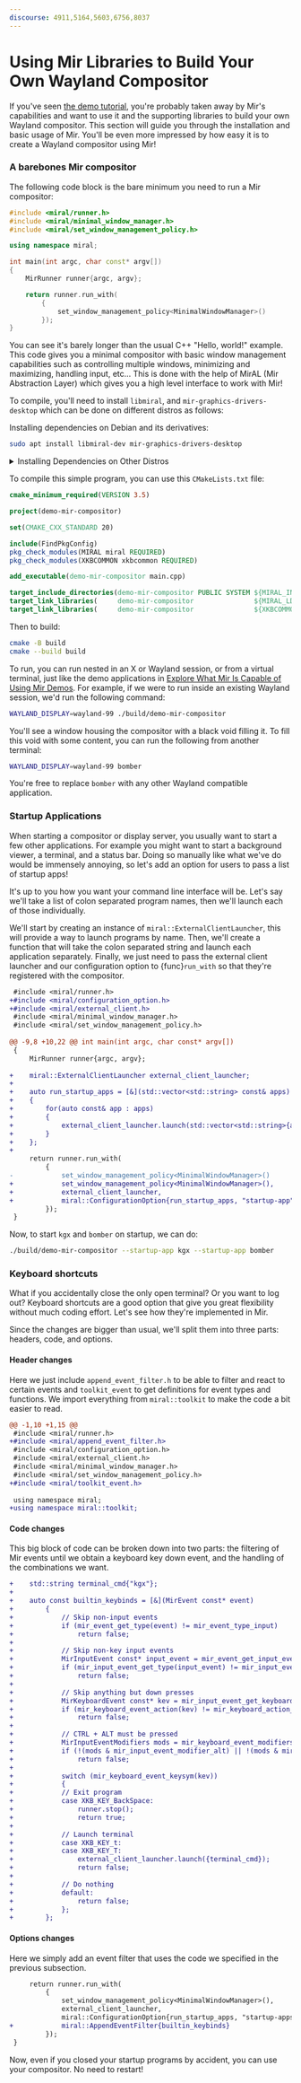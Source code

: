 ```yaml
---
discourse: 4911,5164,5603,6756,8037
---
```


# Using Mir Libraries to Build Your Own Wayland Compositor
If you've seen [the demo tutorial](explore-mir-using-demos), you're probably
taken away by Mir's capabilities and want to use it and the supporting
libraries to build your own Wayland compositor. This section will guide you
through the installation and basic usage of Mir. You'll be even more impressed
by how easy it is to create a Wayland compositor using Mir!

### A barebones Mir compositor

The following code block is the bare minimum you need to run a Mir compositor:
```cpp
#include <miral/runner.h>
#include <miral/minimal_window_manager.h>
#include <miral/set_window_management_policy.h>

using namespace miral;

int main(int argc, char const* argv[])
{
    MirRunner runner{argc, argv};

    return runner.run_with(
        {
            set_window_management_policy<MinimalWindowManager>()
        });
}
```

You can see it's barely longer than the usual C++ "Hello, world!" example. This
code gives you a minimal compositor with basic window management
capabilities such as controlling multiple windows, minimizing and maximizing,
handling input, etc... This is done with the help of MirAL (Mir Abstraction
Layer) which gives you a high level interface to work with Mir!

To compile, you'll need to install `libmiral`, and
`mir-graphics-drivers-desktop` which can be done on different distros as
follows:

Installing dependencies on Debian and its derivatives:
```sh
sudo apt install libmiral-dev mir-graphics-drivers-desktop
```

<details>
<summary> Installing Dependencies on Other Distros </summary>

Installing dependencies on Fedora 
```sh
sudo dnf install mir-devel libxkbcommon
```
Installing dependencies on Alpine 
```sh
sudo apk add mir-dev
```
</details>

To compile this simple program, you can use this `CMakeLists.txt` file:
```cmake
cmake_minimum_required(VERSION 3.5)

project(demo-mir-compositor)

set(CMAKE_CXX_STANDARD 20)

include(FindPkgConfig)
pkg_check_modules(MIRAL miral REQUIRED)
pkg_check_modules(XKBCOMMON xkbcommon REQUIRED)

add_executable(demo-mir-compositor main.cpp)

target_include_directories(demo-mir-compositor PUBLIC SYSTEM ${MIRAL_INCLUDE_DIRS})
target_link_libraries(     demo-mir-compositor               ${MIRAL_LDFLAGS})
target_link_libraries(     demo-mir-compositor               ${XKBCOMMON_LIBRARIES})
```

Then to build:
```sh
cmake -B build
cmake --build build
```

To run, you can run nested in an X or Wayland session, or from a virtual
terminal, just like the demo applications in [Explore What Mir Is Capable of
Using Mir Demos](explore-mir-using-demos.md). For example, if we were to run
inside an existing Wayland session, we'd run the following command:
```sh
WAYLAND_DISPLAY=wayland-99 ./build/demo-mir-compositor 
```
You'll see a window housing the compositor with a black void filling it. To
fill this void with some content, you can run the following from another
terminal:
```sh
WAYLAND_DISPLAY=wayland-99 bomber
```
You're free to replace `bomber` with any other Wayland compatible application.

### Startup Applications
When starting a compositor or display server, you usually want to start a few
other applications. For example you might want to start a background viewer, a
terminal, and a status bar. Doing so manually like what we've do would be
immensely annoying, so let's add an option for users to pass a list of startup
apps!

It's up to you how you want your command line interface will be. Let's say
we'll take a list of colon separated program names, then we'll launch each of
those individually. 

We'll start by creating an instance of `miral::ExternalClientLauncher`, this
will provide a way to launch programs by name. Then, we'll create a function
that will take the colon separated string and launch each application
separately. Finally, we just need to pass the external client launcher and our
configuration option to {func}`run_with` so that they're registered with the
compositor.

```diff
 #include <miral/runner.h>
+#include <miral/configuration_option.h>
+#include <miral/external_client.h>
 #include <miral/minimal_window_manager.h>
 #include <miral/set_window_management_policy.h>
 
@@ -9,8 +10,22 @@ int main(int argc, char const* argv[])
 {
     MirRunner runner{argc, argv};
 
+    miral::ExternalClientLauncher external_client_launcher;
+    
+    auto run_startup_apps = [&](std::vector<std::string> const& apps) 
+    {
+        for(auto const& app : apps)
+        {
+            external_client_launcher.launch(std::vector<std::string>{app}});
+        }
+    };
+
     return runner.run_with(
         {
-            set_window_management_policy<MinimalWindowManager>()
+            set_window_management_policy<MinimalWindowManager>(),
+            external_client_launcher,
+            miral::ConfigurationOption{run_startup_apps, "startup-app", "App to run at startup (can be specified multiple times)"},
         });
 }
```

Now, to start `kgx` and `bomber` on startup, we can do:
```sh
./build/demo-mir-compositor --startup-app kgx --startup-app bomber
```

### Keyboard shortcuts
What if you accidentally close the only open terminal? Or you want to log out?
Keyboard shortcuts are a good option that give you great flexibility without
much coding effort. Let's see how they're implemented in Mir.

Since the changes are bigger than usual, we'll split them into three parts:
headers, code, and options.

#### Header changes
Here we just include `append_event_filter.h` to be able to filter and react to
certain events and `toolkit_event` to get definitions for event types and
functions. We import everything from `miral::toolkit` to make the code a bit
easier to read.
```diff
@@ -1,10 +1,15 @@
 #include <miral/runner.h>
+#include <miral/append_event_filter.h>
 #include <miral/configuration_option.h>
 #include <miral/external_client.h>
 #include <miral/minimal_window_manager.h>
 #include <miral/set_window_management_policy.h>
+#include <miral/toolkit_event.h>
 
 using namespace miral;
+using namespace miral::toolkit;
```
 
#### Code changes
This big block of code can be broken down into two parts: the filtering of
Mir events until we obtain a keyboard key down event, and the handling of the
combinations we want.

```diff
+    std::string terminal_cmd{"kgx"};
+
+    auto const builtin_keybinds = [&](MirEvent const* event)
+        {
+            // Skip non-input events
+            if (mir_event_get_type(event) != mir_event_type_input)
+                return false;
+
+            // Skip non-key input events
+            MirInputEvent const* input_event = mir_event_get_input_event(event);
+            if (mir_input_event_get_type(input_event) != mir_input_event_type_key)
+                return false;
+
+            // Skip anything but down presses
+            MirKeyboardEvent const* kev = mir_input_event_get_keyboard_event(input_event);
+            if (mir_keyboard_event_action(kev) != mir_keyboard_action_down)
+                return false;
+
+            // CTRL + ALT must be pressed
+            MirInputEventModifiers mods = mir_keyboard_event_modifiers(kev);
+            if (!(mods & mir_input_event_modifier_alt) || !(mods & mir_input_event_modifier_ctrl))
+                return false;
+
+            switch (mir_keyboard_event_keysym(kev))
+            {
+            // Exit program
+            case XKB_KEY_BackSpace:
+                runner.stop();
+                return true;
+
+            // Launch terminal
+            case XKB_KEY_t:
+            case XKB_KEY_T:
+                external_client_launcher.launch({terminal_cmd});
+                return false;
+
+            // Do nothing
+            default:
+                return false;
+            };
+        };
```

#### Options changes
Here we simply add an event filter that uses the code we specified in the previous subsection.

```diff
     return runner.run_with(
         {
             set_window_management_policy<MinimalWindowManager>(),
             external_client_launcher,
             miral::ConfigurationOption{run_startup_apps, "startup-apps", "Colon separated list of startup apps", ""},
+            miral::AppendEventFilter{builtin_keybinds}
         });
 }
```

Now, even if you closed your startup programs by accident, you can use your compositor. No need to restart!

